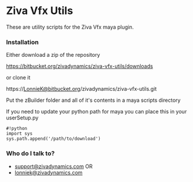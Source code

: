 # Ziva Vfx Utils #

These are utility scripts for the Ziva Vfx maya plugin.


### Installation ###
Either download a zip of the repository

https://bitbucket.org/zivadynamics/ziva-vfx-utils/downloads

or clone it

https://LonnieK@bitbucket.org/zivadynamics/ziva-vfx-utils.git


Put the zBuilder folder and all of it's contents in a maya scripts directory

If you need to update your python path for maya you can place this in your userSetup.py


```
#!python
import sys
sys.path.append('/path/to/download')

```



### Who do I talk to? ###

* support@zivadynamics.com OR
* lonniek@zivadynamics.com